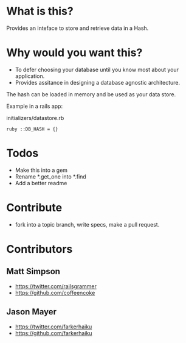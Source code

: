 # What is this?

Provides an inteface to store and retrieve data in a Hash.  

# Why would you want this?

- To defer choosing your database until you know most about your application.
- Provides assitance in designing a database agnostic architecture.

The hash can be loaded in memory and be used as your data store.  

Example in a rails app:

initializers/datastore.rb

`ruby
::DB_HASH = {}
`

# Todos

- Make this into a gem
- Rename *.get_one into *.find
- Add a better readme

# Contribute

- fork into a topic branch, write specs, make a pull request.

# Contributors

## Matt Simpson

* https://twitter.com/railsgrammer
* https://github.com/coffeencoke

## Jason Mayer

* https://twitter.com/farkerhaiku
* https://github.com/farkerhaiku
